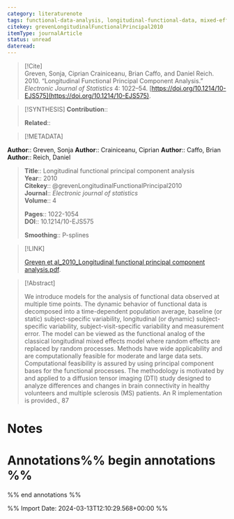 ```yaml
---
category: literaturenote
tags: functional-data-analysis, longitudinal-functional-data, mixed-effect-model, principal-components
citekey: grevenLongitudinalFunctionalPrincipal2010
itemType: journalArticle
status: unread  
dateread:  
---
```


> [!Cite]  
> Greven, Sonja, Ciprian Crainiceanu, Brian Caffo, and Daniel Reich. 2010. “Longitudinal Functional Principal Component Analysis.” _Electronic Journal of Statistics_ 4: 1022–54. [https://doi.org/10.1214/10-EJS575](https://doi.org/10.1214/10-EJS575).

> [!SYNTHESIS] 
>**Contribution**::
>
>**Related**:: 
>

> [!METADATA]  
>
**Author**:: Greven, Sonja
**Author**:: Crainiceanu, Ciprian
**Author**:: Caffo, Brian
**Author**:: Reich, Daniel<br>
> **Title**:: Longitudinal functional principal component analysis    
> **Year**:: 2010     
> **Citekey**:: @grevenLongitudinalFunctionalPrincipal2010    
>**Journal**:: *Electronic journal of statistics*    
>**Volume**:: 4    
>     
>    
>    
>     
> **Pages**:: 1022-1054    
>**DOI**:: 10.1214/10-EJS575    
>
>**Smoothing**:: P-splines

> [!LINK] 
>
> [Greven et al_2010_Longitudinal functional principal component analysis.pdf](file:///Users/steven/Library/CloudStorage/GoogleDrive-steven.golovkine@ul.ie/My%20Drive/bibliography/Electronic%20journal%20of%20statistics/2010/Greven%20et%20al_2010_Longitudinal%20functional%20principal%20component%20analysis.pdf).

>[!Abstract]
>
>We introduce models for the analysis of functional data observed at
multiple time points. The dynamic behavior of functional data is decomposed into
a time-dependent population average, baseline (or static) subject-specific
variability, longitudinal (or dynamic) subject-specific variability,
subject-visit-specific variability and measurement error. The model can be
viewed as the functional analog of the classical longitudinal mixed effects
model where random effects are replaced by random processes. Methods have wide
applicability and are computationally feasible for moderate and large data sets.
Computational feasibility is assured by using principal component bases for the
functional processes. The methodology is motivated by and applied to a diffusion
tensor imaging (DTI) study designed to analyze differences and changes in brain
connectivity in healthy volunteers and multiple sclerosis (MS) patients. An R
implementation is provided., 87
>>


# Notes<br>
# Annotations%% begin annotations %%  
 
  
%% end annotations %%

%% Import Date: 2024-03-13T12:10:29.568+00:00 %%
